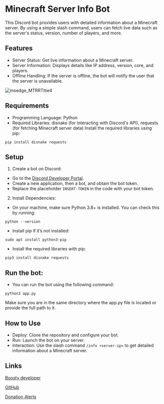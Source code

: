 # Minecraft Server Info Bot

This Discord bot provides users with detailed information about a Minecraft server. By using a simple slash command, users can fetch live data such as the server's status, version, number of players, and more.

## Features
- Server Status: Get live information about a Minecraft server.
- Server Information: Displays details like IP address, version, core, and players.
- Offline Handling: If the server is offline, the bot will notify the user that the server is unavailable.

![msedge_MTRRTItie4](https://github.com/user-attachments/assets/ec62b74f-a182-4650-b82e-5dc9ee38a53a)

## Requirements
- Programming Language: Python
- Required Libraries: disnake (for interacting with Discord's API), requests (for fetching Minecraft server data)
Install the required libraries using pip:
```
pip install disnake requests
```

## Setup
1. Create a bot on Discord:
- Go to the [Discord Developer Portal](https://discord.com/developers/applications).
- Create a new application, then a bot, and obtain the bot token.
- Replace the placeholder `INSERT-TOKEN` in the code with your bot token.
2. Install Dependencies:
- On your machine, make sure Python 3.8+ is installed. You can check this by running:
```
python --version
```
- Install pip if it’s not installed:
```
sudo apt install python3-pip
```
- Install the required libraries with pip:
```
pip3 install disnake requests
```

## Run the bot:
- You can run the bot using the following command:
```
python3 app.py
```
Make sure you are in the same directory where the app.py file is located or provide the full path to it.

## How to Use
- Deploy: Clone the repository and configure your bot.
- Run: Launch the bot on your server.
- Interaction: Use the slash command `/info <server-ip>` to get detailed information about a Minecraft server.

## Links
[Boosty developer](https://boosty.to/mao-mao)

[GitHub](https://github.com/rinnyuwu)

[Donation Alerts](https://www.donationalerts.com/r/rinnyuwu)
